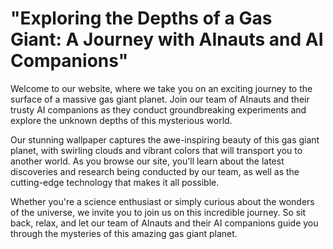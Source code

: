 <!--
Write me markdown content of website with wallpaper:

"A team of AInauts and their AI companions conducting experiments on the surface of a massive, gas giant planet."

The header of the page should not be copy of the text but rather a real content of the website which is using this wallpaper.
-->

<!--font:"Montserrat"-->

# "Exploring the Depths of a Gas Giant: A Journey with AInauts and AI Companions"

Welcome to our website, where we take you on an exciting journey to the surface of a massive gas giant planet. Join our team of AInauts and their trusty AI companions as they conduct groundbreaking experiments and explore the unknown depths of this mysterious world.

Our stunning wallpaper captures the awe-inspiring beauty of this gas giant planet, with swirling clouds and vibrant colors that will transport you to another world. As you browse our site, you'll learn about the latest discoveries and research being conducted by our team, as well as the cutting-edge technology that makes it all possible.

Whether you're a science enthusiast or simply curious about the wonders of the universe, we invite you to join us on this incredible journey. So sit back, relax, and let our team of AInauts and their AI companions guide you through the mysteries of this amazing gas giant planet.
